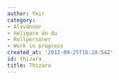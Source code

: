 ```yaml
---
author: Ymir
category:
- Alvvänner
- Heligare än du
- Rollpersoner
- Work in progress
created_at: '2012-09-25T16:18:54Z'
id: thizara
title: Thizara
---
```


